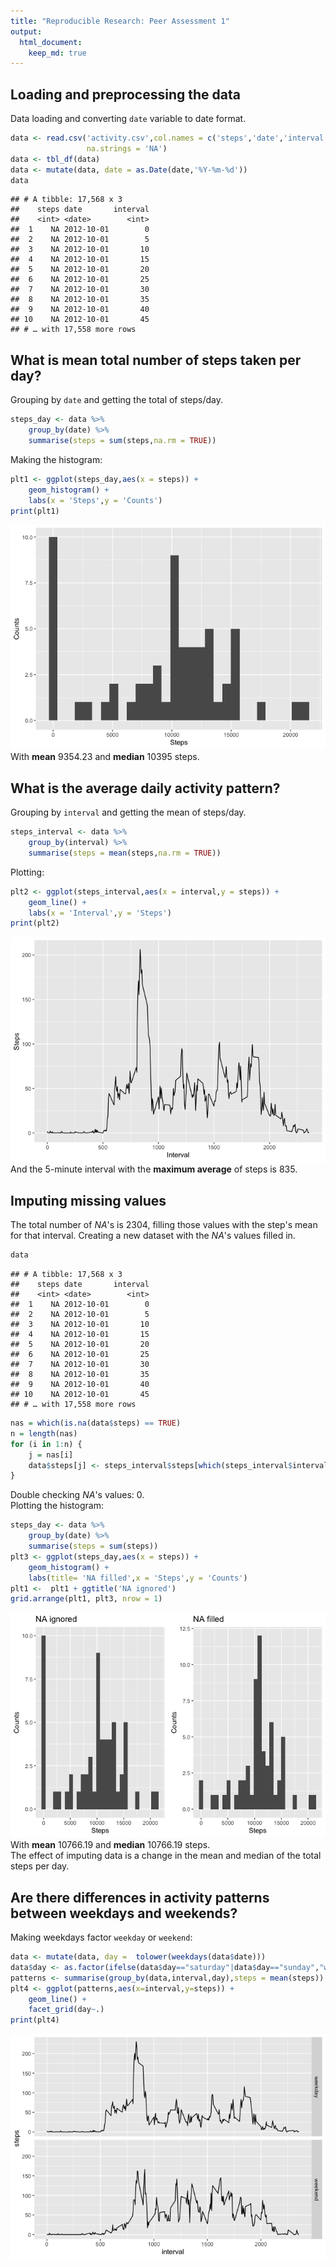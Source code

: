 ```yaml
---
title: "Reproducible Research: Peer Assessment 1"
output: 
  html_document:
    keep_md: true
---
```




## Loading and preprocessing the data
Data loading and converting `date` variable to date format.

```r
data <- read.csv('activity.csv',col.names = c('steps','date','interval'),
                 na.strings = 'NA')
data <- tbl_df(data)
data <- mutate(data, date = as.Date(date,'%Y-%m-%d'))
data
```

```
## # A tibble: 17,568 x 3
##    steps date       interval
##    <int> <date>        <int>
##  1    NA 2012-10-01        0
##  2    NA 2012-10-01        5
##  3    NA 2012-10-01       10
##  4    NA 2012-10-01       15
##  5    NA 2012-10-01       20
##  6    NA 2012-10-01       25
##  7    NA 2012-10-01       30
##  8    NA 2012-10-01       35
##  9    NA 2012-10-01       40
## 10    NA 2012-10-01       45
## # … with 17,558 more rows
```

## What is mean total number of steps taken per day?
Grouping by `date` and getting the total of steps/day.

```r
steps_day <- data %>% 
    group_by(date) %>% 
    summarise(steps = sum(steps,na.rm = TRUE))
```
Making the histogram:

```r
plt1 <- ggplot(steps_day,aes(x = steps)) + 
    geom_histogram() +
    labs(x = 'Steps',y = 'Counts')
print(plt1)
```

![](PA1_template_files/figure-html/unnamed-chunk-4-1.png)<!-- -->
With **mean** 9354.23 and **median** 
10395 steps.

## What is the average daily activity pattern?
Grouping by `interval` and getting the mean of steps/day.

```r
steps_interval <- data %>% 
    group_by(interval) %>% 
    summarise(steps = mean(steps,na.rm = TRUE))
```
Plotting:

```r
plt2 <- ggplot(steps_interval,aes(x = interval,y = steps)) + 
    geom_line() +
    labs(x = 'Interval',y = 'Steps')
print(plt2)
```

![](PA1_template_files/figure-html/unnamed-chunk-6-1.png)<!-- -->
And the 5-minute interval with the **maximum average** of steps is 
835.

## Imputing missing values
The total number of *NA*'s is 2304, filling those 
values with the step's mean for that interval. Creating a new dataset with the *NA*'s
values filled in.

```r
data
```

```
## # A tibble: 17,568 x 3
##    steps date       interval
##    <int> <date>        <int>
##  1    NA 2012-10-01        0
##  2    NA 2012-10-01        5
##  3    NA 2012-10-01       10
##  4    NA 2012-10-01       15
##  5    NA 2012-10-01       20
##  6    NA 2012-10-01       25
##  7    NA 2012-10-01       30
##  8    NA 2012-10-01       35
##  9    NA 2012-10-01       40
## 10    NA 2012-10-01       45
## # … with 17,558 more rows
```

```r
nas = which(is.na(data$steps) == TRUE)
n = length(nas)
for (i in 1:n) {
    j = nas[i]
    data$steps[j] <- steps_interval$steps[which(steps_interval$interval == data$interval[j])]
}
```
Double checking *NA*'s values: 0.  
Plotting the histogram:

```r
steps_day <- data %>% 
    group_by(date) %>% 
    summarise(steps = sum(steps))
plt3 <- ggplot(steps_day,aes(x = steps)) + 
    geom_histogram() +
    labs(title= 'NA filled',x = 'Steps',y = 'Counts')
plt1 <-  plt1 + ggtitle('NA ignored')
grid.arrange(plt1, plt3, nrow = 1)
```

![](PA1_template_files/figure-html/unnamed-chunk-8-1.png)<!-- -->
With **mean** 10766.19 and **median** 
10766.19 steps.  
The effect of imputing data is a change in the mean and median of the total steps per day.  

## Are there differences in activity patterns between weekdays and weekends?
Making weekdays factor `weekday` or `weekend`:

```r
data <- mutate(data, day =  tolower(weekdays(data$date)))
data$day <- as.factor(ifelse(data$day=="saturday"|data$day=="sunday","weekend","weekday"))
patterns <- summarise(group_by(data,interval,day),steps = mean(steps))
plt4 <- ggplot(patterns,aes(x=interval,y=steps)) +
    geom_line() +
    facet_grid(day~.)
print(plt4)
```

![](PA1_template_files/figure-html/unnamed-chunk-9-1.png)<!-- -->
